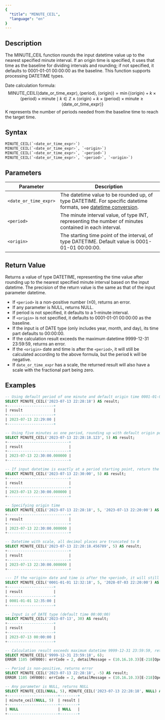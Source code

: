 ```yaml
---
{
  "title": "MINUTE_CEIL",
  "language": "en"
}
---
```


## Description

The MINUTE_CEIL function rounds the input datetime value up to the nearest specified minute interval. If an origin time is specified, it uses that time as the baseline for dividing intervals and rounding; if not specified, it defaults to 0001-01-01 00:00:00 as the baseline. This function supports processing DATETIME types.

Date calculation formula:
$$
\text{MINUTE\_CEIL}(\langle\text{date\_or\_time\_expr}\rangle, \langle\text{period}\rangle, \langle\text{origin}\rangle) = \min\{\langle\text{origin}\rangle + k \times \langle\text{period}\rangle \times \text{minute} \mid k \in \mathbb{Z} \land \langle\text{origin}\rangle + k \times \langle\text{period}\rangle \times \text{minute} \geq \langle\text{date\_or\_time\_expr}\rangle\}
$$
K represents the number of periods needed from the baseline time to reach the target time.

## Syntax

```sql
MINUTE_CEIL(`<date_or_time_expr>`)
MINUTE_CEIL(`<date_or_time_expr>`, `<origin>`)
MINUTE_CEIL(`<date_or_time_expr>`, `<period>`)
MINUTE_CEIL(`<date_or_time_expr>`, `<period>`, `<origin>`)
```

## Parameters

| Parameter | Description |
| --------- | ----------- |
| `<date_or_time_expr>` | The datetime value to be rounded up, of type DATETIME. For specific datetime formats, see [datetime conversion](../../../../../docs/sql-manual/basic-element/sql-data-types/conversion/datetime-conversion). |
| `<period>` | The minute interval value, of type INT, representing the number of minutes contained in each interval. |
| `<origin>` | The starting time point of the interval, of type DATETIME. Default value is 0001-01-01 00:00:00. |

## Return Value

Returns a value of type DATETIME, representing the time value after rounding up to the nearest specified minute interval based on the input datetime. The precision of the return value is the same as that of the input parameter datetime.

- If `<period>` is a non-positive number (≤0), returns an error.
- If any parameter is NULL, returns NULL.
- If period is not specified, it defaults to a 1-minute interval.
- If `<origin>` is not specified, it defaults to 0001-01-01 00:00:00 as the baseline.
- If the input is of DATE type (only includes year, month, and day), its time part defaults to 00:00:00.
- If the calculation result exceeds the maximum datetime 9999-12-31 23:59:59, returns an error.
- If the `<origin>` date and time is after the `<period>`, it will still be calculated according to the above formula, but the period k will be negative.
- If `date_or_time_expr` has a scale, the returned result will also have a scale with the fractional part being zero.

## Examples

```sql
-- Using default period of one minute and default origin time 0001-01-01 00:00:00
SELECT MINUTE_CEIL('2023-07-13 22:28:18') AS result;
+---------------------+
| result              |
+---------------------+
| 2023-07-13 22:29:00 |
+---------------------+

-- Using five minutes as one period, rounding up with default origin point
SELECT MINUTE_CEIL('2023-07-13 22:28:18.123', 5) AS result;
+----------------------------+
| result                     |
+----------------------------+
| 2023-07-13 22:30:00.000000 |
+----------------------------+

-- If input datetime is exactly at a period starting point, return the input datetime
SELECT MINUTE_CEIL('2023-07-13 22:30:00', 5) AS result;
+----------------------------+
| result                     |
+----------------------------+
| 2023-07-13 22:30:00.000000 |
+----------------------------+

-- Specifying origin time
SELECT MINUTE_CEIL('2023-07-13 22:28:18', 5, '2023-07-13 22:20:00') AS result;
+----------------------------+
| result                     |
+----------------------------+
| 2023-07-13 22:30:00.000000 |
+----------------------------+

-- Datetime with scale, all decimal places are truncated to 0
SELECT MINUTE_CEIL('2023-07-13 22:28:18.456789', 5) AS result;
+----------------------------+
| result                     |
+----------------------------+
| 2023-07-13 22:30:00.000000 |
+----------------------------+

--- If the <origin> date and time is after the <period>, it will still be calculated according to the above formula, but the period k will be negative
SELECT MINUTE_CEIL('0001-01-01 12:32:18', 5, '2028-07-03 22:20:00') AS result;
+---------------------+
| result              |
+---------------------+
| 0001-01-01 12:35:00 |
+---------------------+

-- Input is of DATE type (default time 00:00:00)
SELECT MINUTE_CEIL('2023-07-13', 30) AS result;
+---------------------+
| result              |
+---------------------+
| 2023-07-13 00:00:00 |
+---------------------+

-- Calculation result exceeds maximum datetime 9999-12-31 23:59:59, returns error
SELECT MINUTE_CEIL('9999-12-31 23:59:18', 6);
ERROR 1105 (HY000): errCode = 2, detailMessage = (10.16.10.3)[E-218]Operation minute_ceil of 9999-12-31 23:59:18, 6 out of range

-- Period is non-positive, returns error
SELECT MINUTE_CEIL('2023-07-13 22:28:18', -5) AS result;
ERROR 1105 (HY000): errCode = 2, detailMessage = (10.16.10.3)[E-218]Operation minute_ceil of 2023-07-13 22:28:18, -5 out of range

-- Any parameter is NULL, returns NULL
SELECT MINUTE_CEIL(NULL, 5), MINUTE_CEIL('2023-07-13 22:28:18', NULL) AS result;
+-----------------------+--------+
| minute_ceil(NULL, 5)  | result |
+-----------------------+--------+
| NULL                  | NULL   |
+-----------------------+--------+
```
